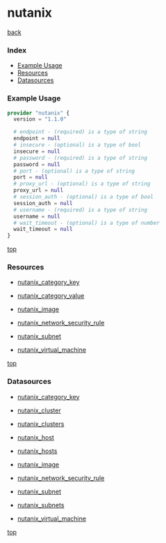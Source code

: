 # nutanix

[back](../)

### Index

- [Example Usage](#example-usage)
- [Resources](#resources)
- [Datasources](#datasources)

### Example Usage

```terraform
provider "nutanix" {
  version = "1.1.0"

  # endpoint - (required) is a type of string
  endpoint = null
  # insecure - (optional) is a type of bool
  insecure = null
  # password - (required) is a type of string
  password = null
  # port - (optional) is a type of string
  port = null
  # proxy_url - (optional) is a type of string
  proxy_url = null
  # session_auth - (optional) is a type of bool
  session_auth = null
  # username - (required) is a type of string
  username = null
  # wait_timeout - (optional) is a type of number
  wait_timeout = null
}
```

[top](#index)

### Resources


- [nutanix_category_key](./r/nutanix_category_key.md)

- [nutanix_category_value](./r/nutanix_category_value.md)

- [nutanix_image](./r/nutanix_image.md)

- [nutanix_network_security_rule](./r/nutanix_network_security_rule.md)

- [nutanix_subnet](./r/nutanix_subnet.md)

- [nutanix_virtual_machine](./r/nutanix_virtual_machine.md)


[top](#index)

### Datasources


- [nutanix_category_key](./d/nutanix_category_key.md)

- [nutanix_cluster](./d/nutanix_cluster.md)

- [nutanix_clusters](./d/nutanix_clusters.md)

- [nutanix_host](./d/nutanix_host.md)

- [nutanix_hosts](./d/nutanix_hosts.md)

- [nutanix_image](./d/nutanix_image.md)

- [nutanix_network_security_rule](./d/nutanix_network_security_rule.md)

- [nutanix_subnet](./d/nutanix_subnet.md)

- [nutanix_subnets](./d/nutanix_subnets.md)

- [nutanix_virtual_machine](./d/nutanix_virtual_machine.md)


[top](#index)